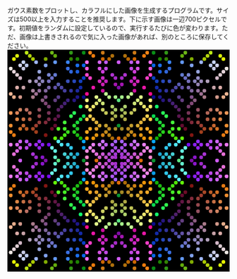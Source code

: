 ガウス素数をプロットし、カラフルにした画像を生成するプログラムです。サイズは500以上を入力することを推奨します。下に示す画像は一辺700ピクセルです。初期値をランダムに設定しているので、実行するたびに色が変わります。ただ、画像は上書きされるので気に入った画像があれば、別のところに保存してください。
![ガウス素数の画像](Circles.bmp)
